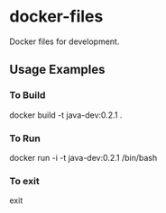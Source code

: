 # docker-files
Docker files for development.

## Usage Examples

### To Build
docker build -t java-dev:0.2.1 .

### To Run
docker run -i -t java-dev:0.2.1 /bin/bash

### To exit
exit

